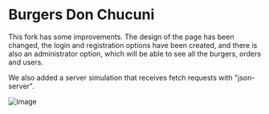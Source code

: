 # Burgers Don Chucuni
This fork has some improvements. The design of the page has been changed, the login and registration options have been created, and there is also an administrator option, which will be able to see all the burgers, orders and users. 

We also added a server simulation that receives fetch requests with "json-server".

![image](https://user-images.githubusercontent.com/83243886/169889506-1f97d0b5-aef0-4ac3-a2de-db17fd5a3ff5.png)


